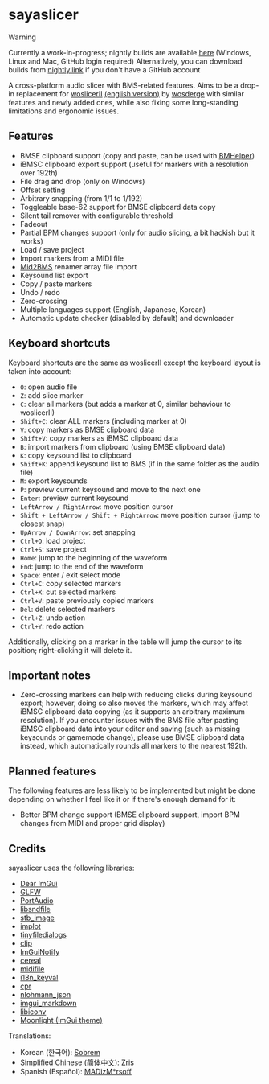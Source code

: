 ﻿# sayaslicer

> [!WARNING]
> Currently a work-in-progress; nightly builds are available [here](https://github.com/SayakaIsBaka/sayaslicer/actions) (Windows, Linux and Mac, GitHub login required)
> Alternatively, you can download builds from [nightly.link](https://nightly.link/SayakaIsBaka/sayaslicer/workflows/main/master?preview) if you don't have a GitHub account

A cross-platform audio slicer with BMS-related features. Aims to be a drop-in replacement for [woslicerII](https://cerebralmuddystream.nekokan.dyndns.info/soft/woslicerII.zip) [(english version)](https://github.com/SayakaIsBaka/woslicerII-english) by [wosderge](https://cerebralmuddystream.nekokan.dyndns.info) with similar features and newly added ones, while also fixing some long-standing limitations and ergonomic issues.

## Features
- BMSE clipboard support (copy and paste, can be used with [BMHelper](https://excln.github.io/bmhelper.html))
- iBMSC clipboard export support (useful for markers with a resolution over 192th)
- File drag and drop (only on Windows)
- Offset setting
- Arbitrary snapping (from 1/1 to 1/192)
- Toggleable base-62 support for BMSE clipboard data copy
- Silent tail remover with configurable threshold
- Fadeout
- Partial BPM changes support (only for audio slicing, a bit hackish but it works)
- Load / save project
- Import markers from a MIDI file
- [Mid2BMS](https://mid2bms.net) renamer array file import
- Keysound list export
- Copy / paste markers
- Undo / redo
- Zero-crossing
- Multiple languages support (English, Japanese, Korean)
- Automatic update checker (disabled by default) and downloader

## Keyboard shortcuts
Keyboard shortcuts are the same as woslicerII except the keyboard layout is taken into account:
- `O`: open audio file
- `Z`: add slice marker
- `C`: clear all markers (but adds a marker at 0, similar behaviour to woslicerII)
- `Shift+C`: clear ALL markers (including marker at 0)
- `V`: copy markers as BMSE clipboard data
- `Shift+V`: copy markers as iBMSC clipboard data
- `B`: import markers from clipboard (using BMSE clipboard data)
- `K`: copy keysound list to clipboard
- `Shift+K`: append keysound list to BMS (if in the same folder as the audio file)
- `M`: export keysounds
- `P`: preview current keysound and move to the next one
- `Enter`: preview current keysound
- `LeftArrow / RightArrow`: move position cursor
- `Shift + LeftArrow / Shift + RightArrow`: move position cursor (jump to closest snap)
- `UpArrow / DownArrow`: set snapping
- `Ctrl+O`: load project
- `Ctrl+S`: save project
- `Home`: jump to the beginning of the waveform
- `End`: jump to the end of the waveform
- `Space`: enter / exit select mode
- `Ctrl+C`: copy selected markers
- `Ctrl+X`: cut selected markers
- `Ctrl+V`: paste previously copied markers
- `Del`: delete selected markers
- `Ctrl+Z`: undo action
- `Ctrl+Y`: redo action

Additionally, clicking on a marker in the table will jump the cursor to its position; right-clicking it will delete it.

## Important notes
- Zero-crossing markers can help with reducing clicks during keysound export; however, doing so also moves the markers, which may affect iBMSC clipboard data copying (as it supports an arbitrary maximum resolution). If you encounter issues with the BMS file after pasting iBMSC clipboard data into your editor and saving (such as missing keysounds or gamemode change), please use BMSE clipboard data instead, which automatically rounds all markers to the nearest 192th.

## Planned features
The following features are less likely to be implemented but might be done depending on whether I feel like it or if there's enough demand for it:
- Better BPM change support (BMSE clipboard support, import BPM changes from MIDI and proper grid display)

## Credits
sayaslicer uses the following libraries:
- [Dear ImGui](https://github.com/ocornut/imgui)
- [GLFW](https://github.com/glfw/glfw)
- [PortAudio](https://github.com/PortAudio/portaudio)
- [libsndfile](https://github.com/libsndfile/libsndfile)
- [stb_image](https://github.com/nothings/stb/blob/master/stb_image.h)
- [implot](https://github.com/epezent/implot)
- [tinyfiledialogs](https://sourceforge.net/projects/tinyfiledialogs/)
- [clip](https://github.com/dacap/clip)
- [ImGuiNotify](https://github.com/TyomaVader/ImGuiNotify)
- [cereal](https://github.com/USCiLab/cereal)
- [midifile](https://github.com/craigsapp/midifile)
- [i18n_keyval](https://github.com/stefandevai/i18n_keyval)
- [cpr](https://github.com/libcpr/cpr)
- [nlohmann_json](https://github.com/nlohmann/json)
- [imgui_markdown](https://github.com/juliettef/imgui_markdown)
- [libiconv](https://www.gnu.org/software/libiconv/)
- [Moonlight (ImGui theme)](https://github.com/Madam-Herta/Moonlight/)

Translations:
- Korean (한국어): [Sobrem](https://twitter.com/SobremMusic)
- Simplified Chinese (简体中文): [Zris](https://twitter.com/Zrisound)
- Spanish (Español): [MADizM*rsoff](https://github.com/Marsoff9898)
